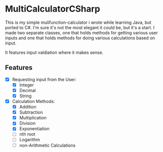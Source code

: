 # MultiCalculatorCSharp

This is my simple mulifunction-calculator i wrote while learning Java, but ported to C#.
I'm sure it's not the most elegant it could be, but it's a start. I made two separate classes, one that holds methods for getting various user inputs and one that holds methods for doing various calculations based on input.

It features input valdiation where it makes sense.

## Features

- [x] Requesting input from the User:
   - [x] Integer
   - [x] Decimal
   - [x] String
- [x] Calculation Methods:
  - [x] Addition
  - [x] Subtraction
  - [x] Multiplication
  - [x] Division
  - [x] Exponentiation
  - [ ] nth root
  - [ ] Logarithm
  - [ ] non-Arithmetic Calculations

